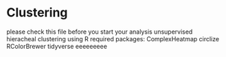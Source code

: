 # Clustering
please check this file before you start your analysis
unsupervised hieracheal clustering using R
required packages:
ComplexHeatmap
circlize
RColorBrewer
tidyverse
eeeeeeeee

